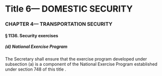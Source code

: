 
# Title 6— DOMESTIC SECURITY
### CHAPTER 4— TRANSPORTATION SECURITY
#### § 1136. Security exercises
##### (d) National Exercise Program

The Secretary shall ensure that the exercise program developed under subsection (a) is a component of the National Exercise Program established under section 748 of this title .
